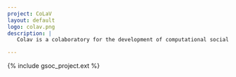 ```yaml
---
project: CoLaV
layout: default
logo: colav.png
description: |
   Colav is a colaboratory for the development of computational social sciences and digital humanities. Our main contributions are in the development of computational strategies to evaluate research and advance the knowledge of science, technology, and innovation dynamics. We do innovative research for the management of data processing, especially data related to the creation of scholarly, scientific, and technological knowledge, contribute to open science policies and strategies, and the development of research metrics and assessment tools.

---
```


{% include gsoc_project.ext %}
